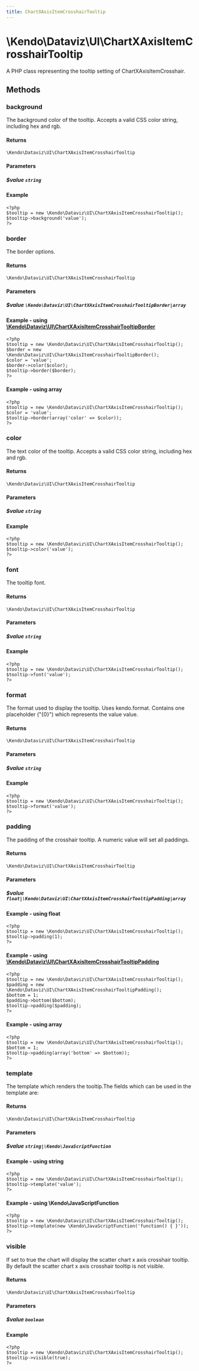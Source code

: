 ```yaml
---
title: ChartXAxisItemCrosshairTooltip
---
```


# \Kendo\Dataviz\UI\ChartXAxisItemCrosshairTooltip

A PHP class representing the tooltip setting of ChartXAxisItemCrosshair.


## Methods

### background
The background color of the tooltip. Accepts a valid CSS color string, including hex and rgb.

#### Returns
`\Kendo\Dataviz\UI\ChartXAxisItemCrosshairTooltip`

#### Parameters

##### $value `string`



#### Example 
    <?php
    $tooltip = new \Kendo\Dataviz\UI\ChartXAxisItemCrosshairTooltip();
    $tooltip->background('value');
    ?>

### border

The border options.

#### Returns
`\Kendo\Dataviz\UI\ChartXAxisItemCrosshairTooltip`

#### Parameters

##### $value `\Kendo\Dataviz\UI\ChartXAxisItemCrosshairTooltipBorder|array`


#### Example - using [\Kendo\Dataviz\UI\ChartXAxisItemCrosshairTooltipBorder](/kendo-ui/api/wrappers/php/Kendo/Dataviz/UI/ChartXAxisItemCrosshairTooltipBorder)
    <?php
    $tooltip = new \Kendo\Dataviz\UI\ChartXAxisItemCrosshairTooltip();
    $border = new \Kendo\Dataviz\UI\ChartXAxisItemCrosshairTooltipBorder();
    $color = 'value';
    $border->color($color);
    $tooltip->border($border);
    ?>

#### Example - using array

    <?php
    $tooltip = new \Kendo\Dataviz\UI\ChartXAxisItemCrosshairTooltip();
    $color = 'value';
    $tooltip->border(array('color' => $color));
    ?>

### color
The text color of the tooltip. Accepts a valid CSS color string, including hex and rgb.

#### Returns
`\Kendo\Dataviz\UI\ChartXAxisItemCrosshairTooltip`

#### Parameters

##### $value `string`



#### Example 
    <?php
    $tooltip = new \Kendo\Dataviz\UI\ChartXAxisItemCrosshairTooltip();
    $tooltip->color('value');
    ?>

### font
The tooltip font.

#### Returns
`\Kendo\Dataviz\UI\ChartXAxisItemCrosshairTooltip`

#### Parameters

##### $value `string`



#### Example 
    <?php
    $tooltip = new \Kendo\Dataviz\UI\ChartXAxisItemCrosshairTooltip();
    $tooltip->font('value');
    ?>

### format
The format used to display the tooltip. Uses kendo.format. Contains one placeholder ("{0}") which represents the value value.

#### Returns
`\Kendo\Dataviz\UI\ChartXAxisItemCrosshairTooltip`

#### Parameters

##### $value `string`



#### Example 
    <?php
    $tooltip = new \Kendo\Dataviz\UI\ChartXAxisItemCrosshairTooltip();
    $tooltip->format('value');
    ?>

### padding

The padding of the crosshair tooltip. A numeric value will set all paddings.

#### Returns
`\Kendo\Dataviz\UI\ChartXAxisItemCrosshairTooltip`

#### Parameters

##### $value `float|\Kendo\Dataviz\UI\ChartXAxisItemCrosshairTooltipPadding|array`




#### Example  - using float
    <?php
    $tooltip = new \Kendo\Dataviz\UI\ChartXAxisItemCrosshairTooltip();
    $tooltip->padding(1);
    ?>


#### Example - using [\Kendo\Dataviz\UI\ChartXAxisItemCrosshairTooltipPadding](/kendo-ui/api/wrappers/php/Kendo/Dataviz/UI/ChartXAxisItemCrosshairTooltipPadding)
    <?php
    $tooltip = new \Kendo\Dataviz\UI\ChartXAxisItemCrosshairTooltip();
    $padding = new \Kendo\Dataviz\UI\ChartXAxisItemCrosshairTooltipPadding();
    $bottom = 1;
    $padding->bottom($bottom);
    $tooltip->padding($padding);
    ?>

#### Example - using array

    <?php
    $tooltip = new \Kendo\Dataviz\UI\ChartXAxisItemCrosshairTooltip();
    $bottom = 1;
    $tooltip->padding(array('bottom' => $bottom));
    ?>

### template
The template which renders the tooltip.The fields which can be used in the template are:

#### Returns
`\Kendo\Dataviz\UI\ChartXAxisItemCrosshairTooltip`

#### Parameters

##### $value `string|\Kendo\JavaScriptFunction`



#### Example  - using string
    <?php
    $tooltip = new \Kendo\Dataviz\UI\ChartXAxisItemCrosshairTooltip();
    $tooltip->template('value');
    ?>

#### Example  - using \Kendo\JavaScriptFunction
    <?php
    $tooltip = new \Kendo\Dataviz\UI\ChartXAxisItemCrosshairTooltip();
    $tooltip->template(new \Kendo\JavaScriptFunction('function() { }'));
    ?>

### visible
If set to true the chart will display the scatter chart x axis crosshair tooltip. By default the scatter chart x axis crosshair tooltip is not visible.

#### Returns
`\Kendo\Dataviz\UI\ChartXAxisItemCrosshairTooltip`

#### Parameters

##### $value `boolean`



#### Example 
    <?php
    $tooltip = new \Kendo\Dataviz\UI\ChartXAxisItemCrosshairTooltip();
    $tooltip->visible(true);
    ?>


